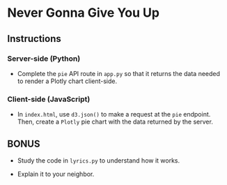 # Never Gonna Give You Up

## Instructions

### Server-side (Python)

* Complete the `pie` API route in `app.py` so that it returns the data needed to render a Plotly chart client-side.

### Client-side (JavaScript)

* In `index.html`, use `d3.json()` to make a request at the `pie` endpoint. Then, create a `Plotly` pie chart with the data returned by the server.

## BONUS

* Study the code in `lyrics.py` to understand how it works.

* Explain it to your neighbor.
